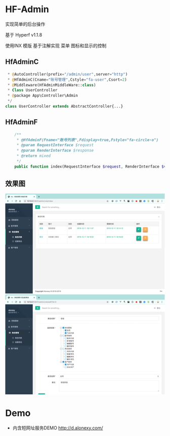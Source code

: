 # HF-Admin

实现简单的后台操作

基于 Hyperf v1.1.8

使用INX 模版 基于注解实现 菜单 图标和显示的控制

## HfAdminC
```php
 * @AutoController(prefix="/admin/user",server="http")
 * @HfAdminC(Cname="账号管理",Cstyle="fa-user",Csort=2)
 * @Middleware(HfAdminMiddleWare::class)
 * Class UserController
 * @package App\Controller\Admin
 */
class UserController extends AbstractController{...}
```
## HfAdminF
```php
    /**
     * @HfAdminF(Fname="账号列表",Fdisplay=true,Fstyle="fa-circle-o")
     * @param RequestInterface $request
     * @param RenderInterface $response
     * @return mixed
     */
    public function index(RequestInterface $request, RenderInterface $view){...}
```
## 效果图

![role_list](./public/static/role_list.png)
![edit_role](./public/static/edit_role.png)

# Demo
-  内含短网址服务DEMO
http://d.alonexy.com/
